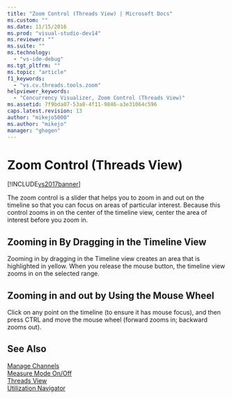 ```yaml
---
title: "Zoom Control (Threads View) | Microsoft Docs"
ms.custom: ""
ms.date: 11/15/2016
ms.prod: "visual-studio-dev14"
ms.reviewer: ""
ms.suite: ""
ms.technology: 
  - "vs-ide-debug"
ms.tgt_pltfrm: ""
ms.topic: "article"
f1_keywords: 
  - "vs.cv.threads.tools.zoom"
helpviewer_keywords: 
  - "Concurrency Visualizer, Zoom Control (Threads View)"
ms.assetid: 7f9bda07-53a8-4f11-9846-a3e31064c596
caps.latest.revision: 13
author: "mikejo5000"
ms.author: "mikejo"
manager: "ghogen"
---
```

# Zoom Control (Threads View)
[!INCLUDE[vs2017banner](../includes/vs2017banner.md)]

The zoom control is a slider that helps you to zoom in and out on the timeline so that you can focus on areas of particular interest. Because this control zooms in on the center of the timeline view, center the area of interest before you zoom in.  
  
## Zooming in By Dragging in the Timeline View  
 Zooming in by dragging in the Timeline view creates an area that is highlighted in yellow. When you release the mouse button, the timeline view zooms in on the selected range.  
  
## Zooming in and out by Using the Mouse Wheel  
 Click on any point on the timeline (to ensure it has mouse focus), and then press CTRL and move the mouse wheel (forward zooms in; backward zooms out).  
  
## See Also  
 [Manage Channels](../profiling/manage-channels.md)   
 [Measure Mode On/Off](../profiling/measure-mode-on-off.md)   
 [Threads View](../profiling/threads-view-parallel-performance.md)   
 [Utilization Navigator](../profiling/utilization-navigator.md)



